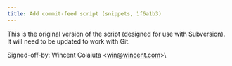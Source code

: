 ```yaml
---
title: Add commit-feed script (snippets, 1f6a1b3)
---
```


This is the original version of the script (designed for use with Subversion).\
It will need to be updated to work with Git.

Signed-off-by: Wincent Colaiuta &lt;win@wincent.com&gt;\
